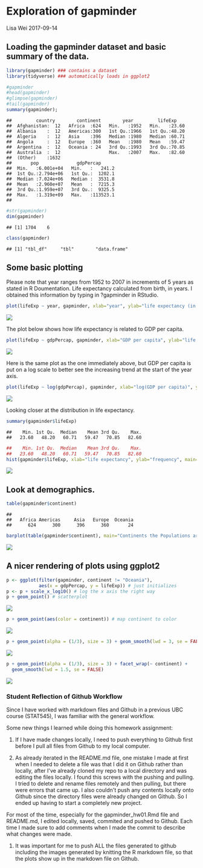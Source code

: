 Exploration of gapminder
================
Lisa Wei
2017-09-14

Loading the gapminder dataset and basic summary of the data.
------------------------------------------------------------

``` r
library(gapminder) ### contains a dataset
library(tidyverse) ### automatically loads in ggplot2

#gapminder 
#head(gapminder)
#glimpse(gapminder)
#tail(gapminder)
summary(gapminder); 
```

    ##         country        continent        year         lifeExp     
    ##  Afghanistan:  12   Africa  :624   Min.   :1952   Min.   :23.60  
    ##  Albania    :  12   Americas:300   1st Qu.:1966   1st Qu.:48.20  
    ##  Algeria    :  12   Asia    :396   Median :1980   Median :60.71  
    ##  Angola     :  12   Europe  :360   Mean   :1980   Mean   :59.47  
    ##  Argentina  :  12   Oceania : 24   3rd Qu.:1993   3rd Qu.:70.85  
    ##  Australia  :  12                  Max.   :2007   Max.   :82.60  
    ##  (Other)    :1632                                                
    ##       pop              gdpPercap       
    ##  Min.   :6.001e+04   Min.   :   241.2  
    ##  1st Qu.:2.794e+06   1st Qu.:  1202.1  
    ##  Median :7.024e+06   Median :  3531.8  
    ##  Mean   :2.960e+07   Mean   :  7215.3  
    ##  3rd Qu.:1.959e+07   3rd Qu.:  9325.5  
    ##  Max.   :1.319e+09   Max.   :113523.1  
    ## 

``` r
#str(gapminder)
dim(gapminder)
```

    ## [1] 1704    6

``` r
class(gapminder)
```

    ## [1] "tbl_df"     "tbl"        "data.frame"

Some basic plotting
-------------------

Please note that year ranges from 1952 to 2007 in increments of 5 years as stated in R Doumentation. Life expectancy calculated from birth, in years. I obtained this information by typing in ?gapminder in RStudio.

``` r
plot(lifeExp ~ year, gapminder, xlab="year", ylab="life expectancy (in years)", main="Life Expectancy with respect to time (years)")
```

![](gapminder_hw01_files/figure-markdown_github-ascii_identifiers/basic_plots-1.png)

The plot below shows how life expectancy is related to GDP per capita.

``` r
plot(lifeExp ~ gdpPercap, gapminder, xlab="GDP per capita", ylab="life expectancy (in years)", main="Life expectancy versus GDP per capita")
```

![](gapminder_hw01_files/figure-markdown_github-ascii_identifiers/Exp_vs_gdp-1.png)

Here is the same plot as the one immediately above, but GDP per capita is put on a log scale to better see the increasing trend at the start of the year axis.

``` r
plot(lifeExp ~ log(gdpPercap), gapminder, xlab="log(GDP per capita)", ylab="life expectancy (in years)", main="Life expectancy versus log(GDP per capita)")
```

![](gapminder_hw01_files/figure-markdown_github-ascii_identifiers/Exp_vs_log(gdp)-1.png)

Looking closer at the distribution in life expectancy.

``` r
summary(gapminder$lifeExp)
```

    ##    Min. 1st Qu.  Median    Mean 3rd Qu.    Max. 
    ##   23.60   48.20   60.71   59.47   70.85   82.60

``` r
##    Min. 1st Qu.  Median    Mean 3rd Qu.    Max. 
##   23.60   48.20   60.71   59.47   70.85   82.60
hist(gapminder$lifeExp, xlab="life expectancy", ylab="frequency", main="Distribution of life expectancy frequencies")
```

![](gapminder_hw01_files/figure-markdown_github-ascii_identifiers/life_expectancy-1.png)

Look at demographics.
---------------------

``` r
table(gapminder$continent)
```

    ## 
    ##   Africa Americas     Asia   Europe  Oceania 
    ##      624      300      396      360       24

``` r
barplot(table(gapminder$continent), main="Continents the Populations are From")
```

![](gapminder_hw01_files/figure-markdown_github-ascii_identifiers/demographics-1.png)

A nicer rendering of plots using ggplot2
----------------------------------------

``` r
p <- ggplot(filter(gapminder, continent != "Oceania"),
            aes(x = gdpPercap, y = lifeExp)) # just initializes
p <- p + scale_x_log10() # log the x axis the right way
p + geom_point() # scatterplot
```

![](gapminder_hw01_files/figure-markdown_github-ascii_identifiers/ggplot2-1.png)

``` r
p + geom_point(aes(color = continent)) # map continent to color
```

![](gapminder_hw01_files/figure-markdown_github-ascii_identifiers/ggplot2-2.png)

``` r
p + geom_point(alpha = (1/3), size = 3) + geom_smooth(lwd = 3, se = FALSE)
```

![](gapminder_hw01_files/figure-markdown_github-ascii_identifiers/ggplot2-3.png)

``` r
p + geom_point(alpha = (1/3), size = 3) + facet_wrap(~ continent) +
  geom_smooth(lwd = 1.5, se = FALSE)
```

![](gapminder_hw01_files/figure-markdown_github-ascii_identifiers/ggplot2-4.png)

### Student Reflection of Github Workflow

Since I have worked with markdown files and Github in a previous UBC course (STAT545), I was familiar with the general workflow.

Some new things I learned while doing this homework assignment:

1.  If I have made changes locally, I need to push everything to Github first before I pull all files from Github to my local computer.

2.  As already iterated in the README.md file, one mistake I made at first when I needed to delete a file was that I did it on Github rather than locally, after I've already cloned my repo to a local directory and was editing the files locally. I found this screws with the pushing and pulling. I tried to delete and rename files remotely and then pulling, but there were errors that came up. I also couldn't push any contents locally onto Github since the directory files were already changed on Github. So I ended up having to start a completely new project.

For most of the time, especially for the gapminder\_hw01.Rmd file and README.md, I edited locally, saved, commited and pushed to Github. Each time I made sure to add comments when I made the commit to describe what changes were made.

1.  It was important for me to push ALL the files generated to github including the images generated by knitting the R markdown file, so that the plots show up in the markdown file on Github.
